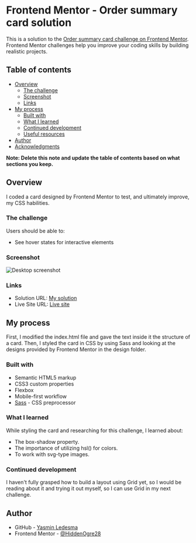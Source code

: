 # Frontend Mentor - Order summary card solution

This is a solution to the [Order summary card challenge on Frontend Mentor](https://www.frontendmentor.io/challenges/order-summary-component-QlPmajDUj). Frontend Mentor challenges help you improve your coding skills by building realistic projects. 

## Table of contents

- [Overview](#overview)
  - [The challenge](#the-challenge)
  - [Screenshot](#screenshot)
  - [Links](#links)
- [My process](#my-process)
  - [Built with](#built-with)
  - [What I learned](#what-i-learned)
  - [Continued development](#continued-development)
  - [Useful resources](#useful-resources)
- [Author](#author)
- [Acknowledgments](#acknowledgments)

**Note: Delete this note and update the table of contents based on what sections you keep.**

## Overview
I coded a card designed by Frontend Mentor to test, and ultimately improve, my CSS habilities.

### The challenge

Users should be able to:

- See hover states for interactive elements

### Screenshot

![Desktop screenshot](../images/screenshot.png)

### Links

- Solution URL: [My solution](https://github.com/HiddenOgre28/fem__oscm)
- Live Site URL: [Live site](https://tender-heisenberg-817444.netlify.app/)

## My process

First, I modified the index.html file and gave the text inside it the structure of a card. Then, I styled the card in CSS by using Sass and looking at the designs provided by Frontend Mentor in the design folder. 

### Built with

- Semantic HTML5 markup
- CSS3 custom properties
- Flexbox
- Mobile-first workflow
- [Sass](https://sass-lang.com/) - CSS preprocessor

### What I learned

While styling the card and researching for this challenge, I learned about:

- The box-shadow property.
- The importance of utilizing hsl() for colors.
- To work with svg-type images.
### Continued development

I haven't fully grasped how to build a layout using Grid yet, so I would be reading about it and trying it out myself, so I can use Grid in my next challenge.
## Author

- GitHub - [Yasmin Ledesma](https://github.com/HiddenOgre28)
- Frontend Mentor - [@HiddenOgre28](https://www.frontendmentor.io/profile/HiddenOgre28)

